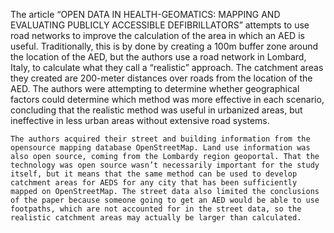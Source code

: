 The article “OPEN DATA IN HEALTH-GEOMATICS: MAPPING AND EVALUATING PUBLICLY ACCESSIBLE DEFIBRILLATORS” attempts to use road networks to improve the calculation of the area in which an AED is useful. Traditionally, this is by done by creating a 100m buffer zone around the location of the AED, but the authors use a road network in Lombard, Italy, to calculate what they call a “realistic” approach. The catchment areas they created are 200-meter distances over roads from the location of the AED. The authors were attempting to determine whether geographical factors could determine which method was more effective in each scenario, concluding that the realistic method was useful in urbanized areas, but ineffective in less urban areas without extensive road systems.

	The authors acquired their street and building information from the opensource mapping database OpenStreetMap. Land use information was also open source, coming from the Lombardy region geoportal. That the technology was open source wasn’t necessarily important for the study itself, but it means that the same method can be used to develop catchment areas for AEDS for any city that has been sufficiently mapped on OpenStreetMap. The street data also limited the conclusions of the paper because someone going to get an AED would be able to use footpaths, which are not accounted for in the street data, so the realistic catchment areas may actually be larger than calculated.

